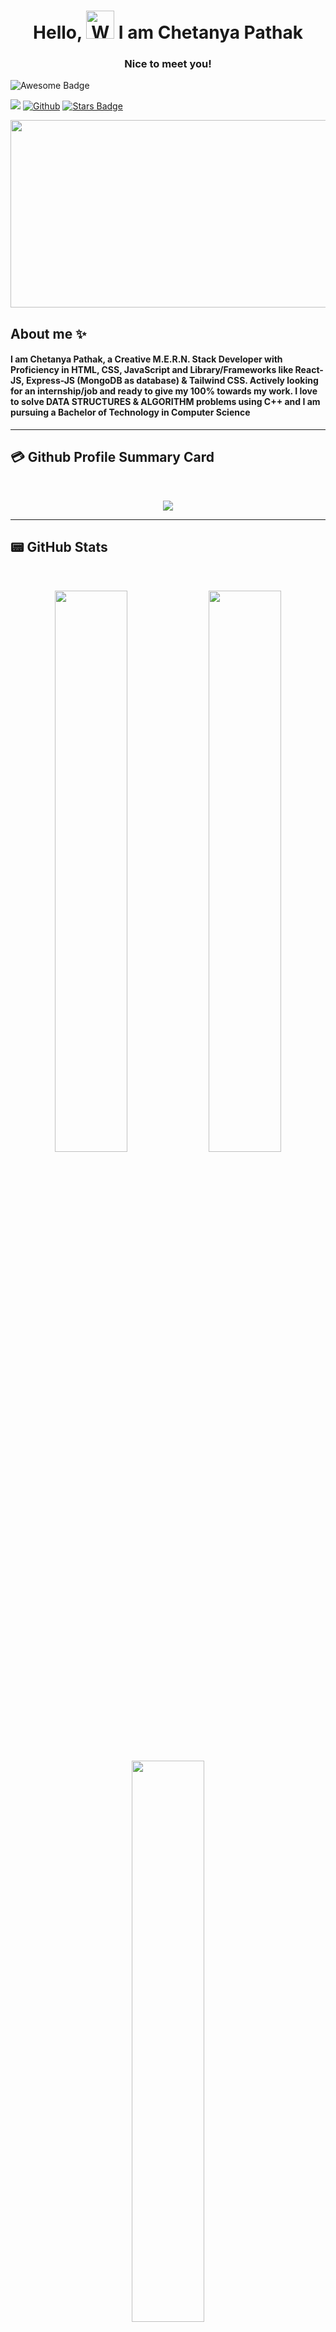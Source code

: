 
<h1 align="center"> Hello, <img src="https://media.giphy.com/media/hvRJCLFzcasrR4ia7z/giphy.gif"
         alt="Waving hand animated gif"
         height="45"
         width="45" /> I am Chetanya Pathak</h1>
          <h3 align ="center">Nice to meet you!</h3>  
<img src="https://cdn.rawgit.com/sindresorhus/awesome/d7305f38d29fed78fa85652e3a63e154dd8e8829/media/badge.svg" alt="Awesome Badge"/>

![](https://visitor-badge.laobi.icu/badge?page_id=chetanya1423.chetanya1423)
[![Github](https://img.shields.io/github/followers/chetanya1423?label=Follow&style=social)](https://github.com/chetanya1423)
<a href="https://github.com/chetanya1423/stargazers"><img src="https://img.shields.io/github/stars/dhruv9316" alt="Stars Badge"/></a>

<div align="center">
  <img src="https://media.giphy.com/media/dWesBcTLavkZuG35MI/giphy.gif" width="600" height="300"/>
</div>

## About me :sparkles:

####  I am Chetanya Pathak, a Creative M.E.R.N. Stack Developer with Proficiency in HTML, CSS, JavaScript and Library/Frameworks like React-JS, Express-JS (MongoDB as database) & Tailwind CSS. Actively looking for an internship/job and ready to give my 100% towards my work. I love to solve DATA STRUCTURES & ALGORITHM problems using C++ and I am pursuing a Bachelor of Technology in Computer Science   ####

<hr>

## 💳 Github Profile Summary Card
<br>
<p align="center">
  <img src="https://github-profile-summary-cards.vercel.app/api/cards/profile-details?username=chetanya1423&theme=github_dark"/>
</p>
<hr>




## 📟 GitHub Stats
<br>
<p align="center">
	<img width="48%" src="https://github-readme-stats.vercel.app/api?username=chetanya1423&show_icons=true&theme=vision-friendly-dark" /> 
	<img width="48%" src="https://github-readme-streak-stats.herokuapp.com/?user=chetanya1423&show_icons=true&theme=vision-friendly-dark" /> 
 <img width="48%" src="https://github-readme-stats.vercel.app/api/top-langs/?username=chetanya1423&layout=compact&show_icons=true&theme=vision-friendly-dark" />

</p>
<hr>

## 🧰 Languages and Tools:
<br>

![Netlify](https://img.shields.io/badge/Netlify-00C7B7.svg?style=for-the-badge&logo=Netlify&logoColor=white) ![Visual Studio Code](https://img.shields.io/badge/Visual%20Studio%20Code-007ACC.svg?style=for-the-badge&logo=Visual-Studio-Code&logoColor=white) ![Visual Studio](https://img.shields.io/badge/Visual%20Studio-5C2D91.svg?style=for-the-badge&logo=Visual-Studio&logoColor=white) ![C++](https://img.shields.io/badge/C++-00599C.svg?style=for-the-badge&logo=C++&logoColor=white) ![Git](https://img.shields.io/badge/Git-F05032.svg?style=for-the-badge&logo=Git&logoColor=white) ![Github](https://img.shields.io/badge/GitHub-181717.svg?style=for-the-badge&logo=GitHub&logoColor=white) ![Github Pages](https://img.shields.io/badge/GitHub%20Pages-222222.svg?style=for-the-badge&logo=GitHub-Pages&logoColor=white) 

![Leetcode](https://img.shields.io/badge/LeetCode-FFA116.svg?style=for-the-badge&logo=LeetCode&logoColor=white)
![Gfg](https://img.shields.io/badge/GeeksforGeeks-2F8D46.svg?style=for-the-badge&logo=GeeksforGeeks&logoColor=white)
<hr>
<!-- <a href = "https://www.dart.dev"> -->
<!-- <img src="https://dileepabandara.github.io/public-images/gh-rm-t/dart.png" width="50"/> -->
<!-- </a> -->
<!-- <a href = "https://flutter.dev">
<img src="https://dileepabandara.github.io/public-images/gh-rm-t/flutter.png" width="50"/>
</a> -->
<!-- <a href = "https://www.python.org">
<img src="https://dileepabandara.github.io/public-images/gh-rm-t/python.png" width="50"/>
</a>
<a href = "https://www.java.com">
<img src="https://dileepabandara.github.io/public-images/gh-rm-t/java.png" width="50"/>
</a>

<!-- <img src="https://dileepabandara.github.io/public-images/gh-rm-t/android_studio.png" width="50"/> -->
<!-- </a> -->
<!-- <a href = "https://www.jetbrains.com/idea">
<img src="https://dileepabandara.github.io/public-images/gh-rm-t/intellij_idea.png" width="50"/>
</a> -->

<a href = "https://github.com">
<img src="https://dileepabandara.github.io/public-images/gh-rm-t/github.png" width="50"/>
</a>
<!-- <a href = "https://firebase.google.com">
<img src="https://dileepabandara.github.io/public-images/gh-rm-t/firebase.png" width="50"/>
</a> -->

<a href = "https://visualstudio.microsoft.com">
<img src="https://dileepabandara.github.io/public-images/gh-rm-t/visual_studio.png" width="50"/>
</a>
<a href = "https://code.visualstudio.com">
<img src="https://dileepabandara.github.io/public-images/gh-rm-t/visual_studio_code.png" width="50"/>
</a>
<!-- <a href = "https://icons8.com">
<img src="https://dileepabandara.github.io/public-images/gh-rm-t/icons8.png" width="50"/>
</a> -->

<a href = "https://git-scm.com">
<img src="https://dileepabandara.github.io/public-images/gh-rm-t/git.png" width="50"/>
</a>
</div>

<hr>

## ✉ How to reach me :
<br>

<p>
	<a href="https://github.com/chetanya1423">
		<img src="https://img.shields.io/badge/GitHub-181717.svg?style=for-the-badge&logo=GitHub&logoColor=white" />
	</a>
	<a href="https://www.linkedin.com/in/chetanya-pathak-23aa08263/">
		<img src="https://img.shields.io/badge/LinkedIn-0A66C2.svg?style=for-the-badge&logo=LinkedIn&logoColor=white" />
	</a>
	
<!-- 	<a href="https://m.facebook.com/profile.php/?id=100009842225188">
		<img src="https://img.shields.io/badge/Facebook-1877F2.svg?style=for-the-badge&logo=Facebook&logoColor=white" />
	</a> -->

 <a href="https://www.instagram.com/chetanya_pathak">
		<img src="https://img.shields.io/badge/Instagram-E4405F.svg?style=for-the-badge&logo=Instagram&logoColor=white" />
	</a>
	<a href="mailto:chetanyapathak6@gmail.com">
		<img src="https://img.shields.io/badge/Gmail-EA4335.svg?style=for-the-badge&logo=Gmail&logoColor=white" />
	</a>

<!--	<a href="https://instagram.com/chetanya_pathak">
		<img src="https://img.shields.io/badge/Instagram-E4405F.svg?style=for-the-badge&logo=Instagram&logoColor=white" />
	</a>
	<a href="mailto:chetanyapathak6@gmail.com">
		<img src="https://img.shields.io/badge/Gmail-EA4335.svg?style=for-the-badge&logo=Gmail&logoColor=white" />
	</a>  -->
</p>

<div align="center">

### Show some ❤️ by starring some of the repos!

</div>
